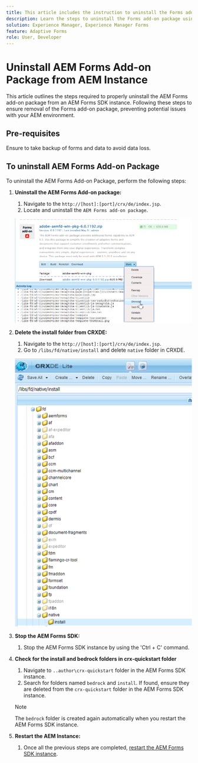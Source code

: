 ```yaml
---
title: This article includes the instruction to uninstall the Forms add-on package using CRX Package Manager.
description: Learn the steps to uninstall the Forms add-on package using CRX Package Manager.
solution: Experience Manager, Experience Manager Forms
feature: Adaptive Forms
role: User, Developer
---
```


# Uninstall AEM Forms Add-on Package from AEM Instance

This article outlines the steps required to properly uninstall the AEM Forms add-on package from an AEM Forms SDK instance. Following these steps to ensure removal of the Forms add-on package, preventing potential issues with your AEM environment.

## Pre-requisites

Ensure to take backup of forms and data to avoid data loss.

## To uninstall AEM Forms Add-on Package

To uninstall the AEM Forms Add-on Package, perform the following steps:

1. **Uninstall the AEM Forms Add-on package:**
   1. Navigate to the `http://[host]:[port]/crx/de/index.jsp`.
   1. Locate and uninstall the `AEM Forms add-on package`.
   
   ![Uninstall package](/help/forms/using/assets/uninstall-aem-forms-package.png)

1. **Delete the install folder from CRXDE:**
   1. Navigate to the `http://[host]:[port]/crx/de/index.jsp`.
   1. Go to `/libs/fd/native/install` and delete `native` folder in CRXDE.
   
   ![Delete install node from CRX/de](/help/forms/using/assets/native-install-folder-crxde.png)


1. **Stop the AEM Forms SDK:**
   1. Stop the AEM Forms SDK instance by using the 'Ctrl + C' command.

1. **Check for the install and bedrock folders in crx-quickstart folder**
     1. Navigate to `..author\crx-quickstart` folder in the AEM Forms SDK instance.
     2. Search for folders named `bedrock` and `install`.
   If found, ensure they are deleted from the `crx-quickstart` folder in the AEM Forms SDK instance.

   >[!NOTE]
   >
   > The `bedrock` folder is created again automatically when you restart the AEM Forms SDK instance. 
  
1. **Restart the AEM Instance:**
   1. Once all the previous steps are completed, [restart the AEM Forms SDK instance](/help/forms/using/restart-aem-sdk.md).
   





